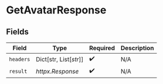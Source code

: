 # GetAvatarResponse


## Fields

| Field                  | Type                   | Required               | Description            |
| ---------------------- | ---------------------- | ---------------------- | ---------------------- |
| `headers`              | Dict[str, List[*str*]] | :heavy_check_mark:     | N/A                    |
| `result`               | *httpx.Response*       | :heavy_check_mark:     | N/A                    |